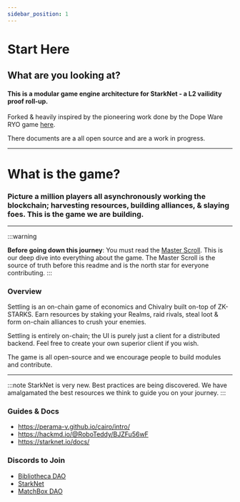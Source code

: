 ```yaml
---
sidebar_position: 1
---
```



# Start Here

## What are you looking at?

#### This is a modular game engine architecture for StarkNet - a L2 vailidity proof roll-up.
Forked & heavily inspired by the pioneering work done by the Dope Ware RYO game [here](https://github.com/dopedao/RYO).

There documents are a all open source and are a work in progress. 

---

# What is the game?
### Picture a million players all asynchronously working the blockchain; harvesting resources, building alliances, & slaying foes. This is the game we are building.

---

:::warning

**Before going down this journey**:
You must read the [Master Scroll](https://scroll.bibliothecadao.xyz/
). This is our deep dive into everything about the game. The Master Scroll is the source of truth before this readme and is the north star for everyone contributing.
:::

### Overview

Settling is an on-chain game of economics and Chivalry built on-top of ZK-STARKS. Earn resources by staking your Realms, raid rivals, steal loot & form on-chain alliances to crush your enemies.

Settling is entirely on-chain; the UI is purely just a client for a distributed backend. Feel free to create your own superior client if you wish.

The game is all open-source and we encourage people to build modules and contribute.



---


:::note
StarkNet is very new. Best practices are being discovered. We have amalgamated the best resources we think to guide you on your journey.
:::

### Guides & Docs

- https://perama-v.github.io/cairo/intro/
- https://hackmd.io/@RoboTeddy/BJZFu56wF
- https://starknet.io/docs/

### Discords to Join

- [Bibliotheca DAO](https://discord.gg/uQnjZhZPfu)
- [StarkNet](https://discord.gg/XzvgKTTptb)
- [MatchBox DAO](https://discord.gg/uj7wMxsmYw)

